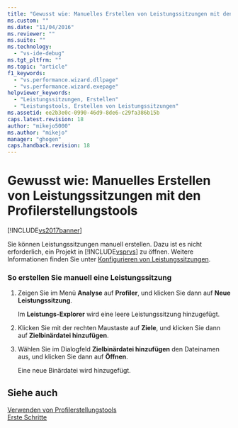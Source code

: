 ```yaml
---
title: "Gewusst wie: Manuelles Erstellen von Leistungssitzungen mit den Profilerstellungstools | Microsoft Docs"
ms.custom: ""
ms.date: "11/04/2016"
ms.reviewer: ""
ms.suite: ""
ms.technology: 
  - "vs-ide-debug"
ms.tgt_pltfrm: ""
ms.topic: "article"
f1_keywords: 
  - "vs.performance.wizard.dllpage"
  - "vs.performance.wizard.exepage"
helpviewer_keywords: 
  - "Leistungssitzungen, Erstellen"
  - "Leistungstools, Erstellen von Leistungssitzungen"
ms.assetid: ee2b3e0c-0990-46d9-8de6-c29fa386b15b
caps.latest.revision: 18
author: "mikejo5000"
ms.author: "mikejo"
manager: "ghogen"
caps.handback.revision: 18
---
```

# Gewusst wie: Manuelles Erstellen von Leistungssitzungen mit den Profilerstellungstools
[!INCLUDE[vs2017banner](../code-quality/includes/vs2017banner.md)]

Sie können Leistungssitzungen manuell erstellen.  Dazu ist es nicht erforderlich, ein Projekt in [!INCLUDE[vsprvs](../code-quality/includes/vsprvs_md.md)] zu öffnen.  Weitere Informationen finden Sie unter [Konfigurieren von Leistungssitzungen](../profiling/configuring-performance-sessions.md).  
  
### So erstellen Sie manuell eine Leistungssitzung  
  
1.  Zeigen Sie im Menü **Analyse** auf **Profiler**, und klicken Sie dann auf **Neue Leistungssitzung**.  
  
     Im **Leistungs\-Explorer** wird eine leere Leistungssitzung hinzugefügt.  
  
2.  Klicken Sie mit der rechten Maustaste auf **Ziele**, und klicken Sie dann auf **Zielbinärdatei hinzufügen**.  
  
3.  Wählen Sie im Dialogfeld **Zielbinärdatei hinzufügen** den Dateinamen aus, und klicken Sie dann auf **Öffnen**.  
  
     Eine neue Binärdatei wird hinzugefügt.  
  
## Siehe auch  
 [Verwenden von Profilerstellungstools](../profiling/performance-explorer.md)   
 [Erste Schritte](../profiling/getting-started-with-performance-tools.md)